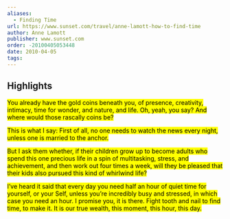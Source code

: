 ```yaml
---
aliases:
  - Finding Time
url: https://www.sunset.com/travel/anne-lamott-how-to-find-time
author: Anne Lamott
publisher: www.sunset.com
order: -20100405053448
date: 2010-04-05
tags:
---
```


## Highlights
<mark>You already have the gold coins beneath you, of presence, creativity, intimacy, time for wonder, and nature, and life. Oh, yeah, you say? And where would those rascally coins be?</mark>

<mark>This is what I say: First of all, no one needs to watch the news every night, unless one is married to the anchor.</mark>

<mark>But I ask them whether, if their children grow up to become adults who spend this one precious life in a spin of multitasking, stress, and achievement, and then work out four times a week, will they be pleased that their kids also pursued this kind of whirlwind life?</mark>

<mark>I’ve heard it said that every day you need half an hour of quiet time for yourself, or your Self, unless you’re incredibly busy and stressed, in which case you need an hour. I promise you, it is there. Fight tooth and nail to find time, to make it. It is our true wealth, this moment, this hour, this day.</mark>